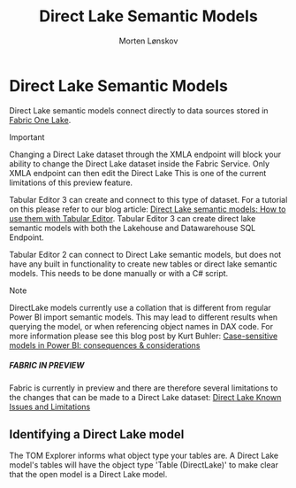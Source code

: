 ﻿---
uid: direct-lake-dataset
title: Direct Lake Semantic Models
author: Morten Lønskov
updated: 2023-08-14
applies_to:
  versions:
    - version: 2.x
    - version: 3.x
  editions:
    - edition: Desktop
      none: x
    - edition: Business
      none: x
    - edition: Enterprise
---

# Direct Lake Semantic Models
Direct Lake semantic models connect directly to data sources stored in [Fabric One Lake](https://learn.microsoft.com/en-us/fabric/onelake/onelake-overview). 

> [!IMPORTANT]
> Changing a Direct Lake dataset through the XMLA endpoint will block your ability to change the Direct Lake dataset inside the Fabric Service. Only XMLA endpoint can then edit the Direct Lake This is one of the current limitations of this preview 
feature.

Tabular Editor 3 can create and connect to this type of dataset. For a tutorial on this please refer to our blog article: [Direct Lake semantic models: How to use them with Tabular Editor](https://blog.tabulareditor.com/2023/09/26/fabric-direct-lake-with-tabular-editor-part-2-creation/). 
Tabular Editor 3 can create direct lake semantic models with both the Lakehouse and Datawarehouse SQL Endpoint. 

Tabular Editor 2 can connect to Direct Lake semantic models, but does not have any built in functionality to create new tables or direct lake semantic models. This needs to be done manually or with a C# script. 

> [!NOTE]
> DirectLake models currently use a collation that is different from regular Power BI import semantic models. This may lead to different results when querying the model, or when referencing object names in DAX code.
 For more information please see this blog post by Kurt Buhler: [Case-sensitive models in Power BI: consequences & considerations](https://data-goblins.com/power-bi/case-specific)


<div class="NOTE">
  <h5>FABRIC IN PREVIEW</h5>
  Fabric is currently in preview and there are therefore several limitations to the changes that can be made to a Direct Lake dataset: <a href="https://learn.microsoft.com/en-us/power-bi/enterprise/directlake-overview#known-issues-and-limitations">Direct Lake Known Issues and Limitations</a>
</div>

## Identifying a Direct Lake model
The TOM Explorer informs what object type your tables are. A Direct Lake model's tables will have the object type 'Table (DirectLake)' to make clear that the open model is a Direct Lake model. 
